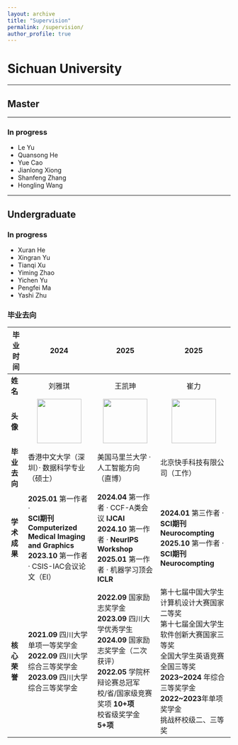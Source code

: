 ```yaml
---
layout: archive
title: "Supervision"
permalink: /supervision/
author_profile: true
---
```


# Sichuan University
---
## Master
---
### In progress
* Le Yu
* Quansong He
* Yue Cao
* Jianlong Xiong
* Shanfeng Zhang
* Hongling Wang

---
## Undergraduate


### In progress
* Xuran He
* Xingran Yu
* Tianqi Xu
* Yiming Zhao
* Yichen Yu
* Pengfei Ma
* Yashi Zhu

### 毕业去向

|**毕业时间** | 2024|2025 |2025|
|------------------|-------------------------------|----------------------|---------------------|
| **姓名**| <center>刘雅琪</center>| <center>王凯珅</center> | <center>崔力</center> |
| **头像** | <center><img src="https://ithet1007.github.io/images/liuyaqi.jpg" width="100">| <center><img src="https://ithet1007.github.io/images/640.jpg" width="100">|<center><img src="https://ithet1007.github.io/images/cuili.jpg" width="100"> |
| **毕业去向**     | 香港中文大学（深圳）· 数据科学专业（硕士） | 美国马里兰大学 · 人工智能方向（直博）| 北京快手科技有限公司（工作）|
| **学术成果**     | **2025.01** 第一作者 · <br>**SCI期刊 Computerized Medical Imaging <br>and Graphics**<br>**2023.10** 第一作者 · CSIS-IAC会议论文（EI）| **2024.04** 第一作者 · CCF-A类会议 **IJCAI**<br>**2024.10** 第一作者 · **NeurIPS Workshop**<br>**2025.01** 第一作者 · 机器学习顶会 **ICLR** | **2024.01** 第三作者  · **SCI期刊 Neurocompting** <br> **2025.10** 第一作者  · **SCI期刊 Neurocompting**|
| **核心荣誉**     |**2021.09** 四川大学单项一等奖学金 <br> **2022.09** 四川大学综合三等奖学金 <br> **2023.09** 四川大学综合三等奖学金 <br> |**2022.09** 国家励志奖学金<br>**2023.09** 四川大学优秀学生<br>**2024.09** 国家励志奖学金（二次获评）<br>**2022.05** 学院杯辩论赛总冠军  <br>校/省/国家级竞赛奖项 **10+项**<br> 校省级奖学金 **5+项**                   |第十七届中国大学生计算机设计大赛国家二等奖 <br> 第十七届全国大学生软件创新大赛国家三等奖<br>全国大学生英语竞赛全国三等奖<br>**2023~2024** 年综合三等奖学金<br>**2022~2023**年单项奖学金<br>挑战杯校级二、三等奖|


